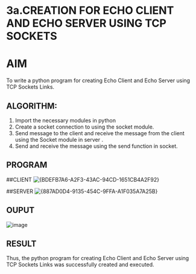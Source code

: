 # 3a.CREATION FOR ECHO CLIENT AND ECHO SERVER USING TCP SOCKETS
# AIM
To write a python program for creating Echo Client and Echo Server using TCP
Sockets Links.
## ALGORITHM:
1. Import the necessary modules in python
2. Create a socket connection to using the socket module.
3. Send message to the client and receive the message from the client using the Socket module in
 server .
4. Send and receive the message using the send function in socket.
## PROGRAM
##CLIENT
![{BDEFB7A6-A2F3-43AC-94CD-1651CB4A2F92}](https://github.com/user-attachments/assets/7c1ed10f-a241-43c3-a06f-af0c50a3f425)

##SERVER
![{887AD0D4-9135-454C-9FFA-A1F035A7A25B}](https://github.com/user-attachments/assets/8fd384a6-283a-4638-9cb9-dc21568758b2)

## OUPUT
![image](https://github.com/user-attachments/assets/475fdaaf-5ead-4a5a-89f8-82dab24e2574)

## RESULT
Thus, the python program for creating Echo Client and Echo Server using TCP Sockets Links 
was successfully created and executed.
